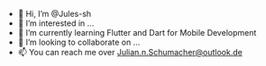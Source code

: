 - 👋 Hi, I’m @Jules-sh
- 👀 I’m interested in ...
- 🌱 I’m currently learning Flutter and Dart for Mobile Development
- 💞️ I’m looking to collaborate on ...
- 📫 You can reach me over Julian.n.Schumacher@outlook.de

<!---
Jules-sh/Jules-sh is a ✨ special ✨ repository because its `README.md` (this file) appears on your GitHub profile.
You can click the Preview link to take a look at your changes.
--->
